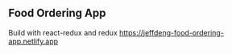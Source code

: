 ## Food Ordering App

Build with react-redux and redux <https://jeffdeng-food-ordering-app.netlify.app>
